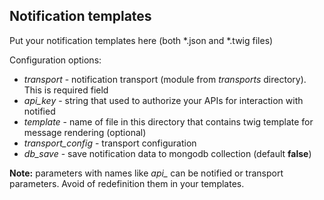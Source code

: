 Notification templates
----------------------

Put your notification templates here (both *.json and *.twig files)

Configuration options:

+ *transport* - notification transport (module from *transports* directory). This is required field
+ *api_key* - string that used to authorize your APIs for interaction with notified
+ *template* - name of file in this directory that contains twig template for message rendering (optional)
+ *transport_config* - transport configuration
+ *db_save* - save notification data to mongodb collection (default **false**)

**Note:** parameters with names like *api_* can be notified or transport parameters.
Avoid of redefinition them in your templates.